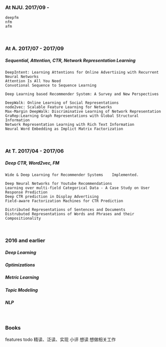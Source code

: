 ### At NJU. 2017/09 - 
	
	deepfm
	nfm
	afm



<br/>

### At A. 2017/07 - 2017/09
##### Sequential, Attention, CTR, Network Representation Learning

	DeepIntent: Learning Attentions for Online Advertising with Recurrent Neural Networks
	Attention Is All You Need
	Convotional Sequence to Sequence Learning 
	
	Deep Learning based Recommender System: A Survey and New Perspectives
	
	DeepWalk: Online Learning of Social Representations
	node2vec: Scalable Feature Learning for Networks
	Max-Margin DeepWalk: Discriminative Learning of Network Representation
	GraRep:Learning Graph Representations with Global Structural Information
	Network Representation Learning with Rich Text Information
	Neural Word Embedding as Implict Matrix Factorization
	

<br/>

### At T. 2017/04 - 2017/06
##### Deep CTR, Word2vec, FM
	
	Wide & Deep Learning for Recommender Systems	Implemented.
	
	Deep Neural Networks for Youtube Recommendations
	Learning over multi-field Categorical Data - A Case Study on User Response Prediction
	Deep CTR prediction in Display Advertising
	Field-aware Factorization Machines for CTR Prediction
	
	Distributed Representations of Sentences and Documents
	Distrubuted Representations of Words and Phrases and their Compositionality


<br/>

### 2016 and earlier
##### Deep Learning
##### Optimizations
##### Metric Learning
##### Topic Modeling
##### NLP

<br/>

### Books

features todo
精读、泛读、实现
小评
想读
想做相关工作



